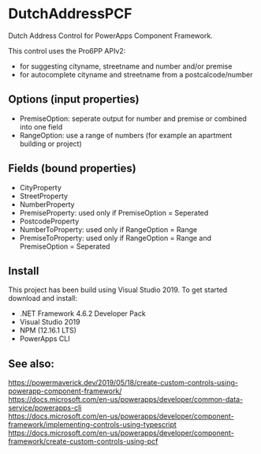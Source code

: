 # DutchAddressPCF
Dutch Address Control for PowerApps Component Framework.

This control uses the Pro6PP APIv2:
- for suggesting cityname, streetname and number and/or premise
- for autocomplete cityname and streetname from a postcalcode/number

## Options (input properties)

- PremiseOption: seperate output for number and premise or combined into one field
- RangeOption: use a range of numbers (for example an apartment building or project)

## Fields (bound properties)

- CityProperty
- StreetProperty
- NumberProperty
- PremiseProperty: used only if PremiseOption = Seperated
- PostcodeProperty
- NumberToProperty: used only if RangeOption = Range
- PremiseToProperty: used only if RangeOption = Range and PremiseOption = Seperated 

## Install

This project has been build using Visual Studio 2019.
To get started download and install:
- .NET Framework 4.6.2 Developer Pack
- Visual Studio 2019
- NPM (12.16.1 LTS)
- PowerApps CLI

## See also:
https://powermaverick.dev/2019/05/18/create-custom-controls-using-powerapp-component-framework/<br>
https://docs.microsoft.com/en-us/powerapps/developer/common-data-service/powerapps-cli<br>
https://docs.microsoft.com/en-us/powerapps/developer/component-framework/implementing-controls-using-typescript<br>
https://docs.microsoft.com/en-us/powerapps/developer/component-framework/create-custom-controls-using-pcf<br>
